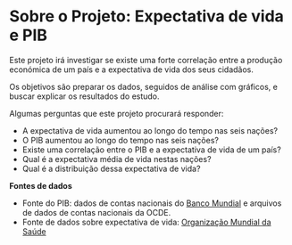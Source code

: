 # Sobre o Projeto: Expectativa de vida e PIB
Este projeto irá investigar se existe uma forte correlação entre a produção económica de um país e a expectativa de vida dos seus cidadãos.

Os objetivos são preparar os dados, seguidos de análise com gráficos, e buscar explicar os resultados do estudo.

Algumas perguntas que este projeto procurará responder:
+ A expectativa de vida aumentou ao longo do tempo nas seis nações?
+ O PIB aumentou ao longo do tempo nas seis nações?
+ Existe uma correlação entre o PIB e a expectativa de vida de um país?
+ Qual é a expectativa média de vida nestas nações?
+ Qual é a distribuição dessa expectativa de vida?

**Fontes de dados**
- Fonte do PIB: dados de contas nacionais do [Banco Mundial](https://data.worldbank.org/indicator/NY.GDP.MKTP.CD) e arquivos de dados de contas nacionais da OCDE.
- Fonte de dados sobre expectativa de vida: [Organização Mundial da Saúde](http://apps.who.int/gho/data/node.main.688)